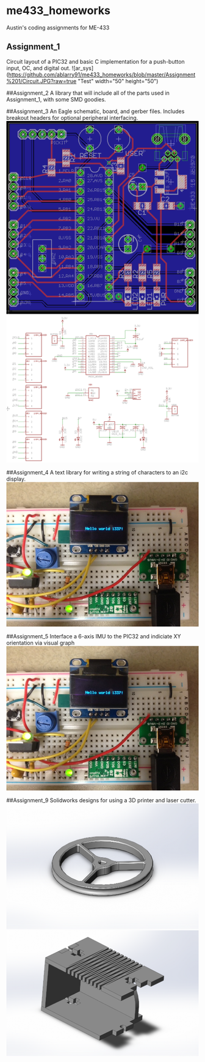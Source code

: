 # me433_homeworks
Austin's coding assignments for ME-433

## Assignment_1
Circuit layout of a PIC32 and basic C implementation for a push-button input, OC, and digital out.
![ar_sys](https://github.com/ablarry91/me433_homeworks/blob/master/Assignment%201/Circuit.JPG?raw=true "Test" width="50" height="50")

##Assignment_2
A library that will include all of the parts used in Assignment_1, with some SMD goodies.

##Assignment_3
An Eagle schematic, board, and gerber files.  Includes breakout headers for optional peripheral interfacing.  
![ar_sys](https://github.com/ablarry91/me433_homeworks/blob/master/Assignment%203/layout.png?raw=true "Test")
![ar_sys](https://github.com/ablarry91/me433_homeworks/blob/master/Assignment%203/schematic.png?raw=true "Test")

##Assignment_4
A text library for writing a string of characters to an i2c display.
![ar_sys](https://github.com/ablarry91/me433_homeworks/blob/master/Assignment_4/helloWorld.JPG?raw=true "Test")

##Assignment_5
Interface a 6-axis IMU to the PIC32 and indiciate XY orientation via visual graph
![ar_sys](https://github.com/ablarry91/me433_homeworks/blob/master/Assignment_4/helloWorld.JPG?raw=true "Test")

##Assignment_9
Solidworks designs for using a 3D printer and laser cutter.
![ar_sys](https://github.com/ablarry91/me433_homeworks/blob/master/Assignment_9/wheel.PNG?raw=true "Test")
![ar_sys](https://github.com/ablarry91/me433_homeworks/blob/master/Assignment_9/assembly.PNG?raw=true "Test")
